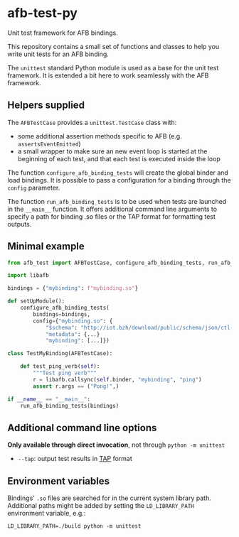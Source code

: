 # afb-test-py

Unit test framework for AFB bindings.

This repository contains a small set of functions and classes to help you write unit tests for an AFB binding.

The `unittest` standard Python module is used as a base for the unit test framework. It is extended a bit here to work seamlessly with the AFB framework.

## Helpers supplied

The `AFBTestCase` provides a `unittest.TestCase` class with:
- some additional assertion methods specific to AFB (e.g. `assertsEventEmitted`)
- a small wrapper to make sure an new event loop is started at the
  beginning of each test, and that each test is executed inside the loop

The function `configure_afb_binding_tests` will create the global binder and load bindings. It is possible to pass a configuration for a binding through the `config` parameter.

The function `run_afb_binding_tests` is to be used when tests are launched in the `__main__` function. It offers additional command line arguments to specify a path for binding .so files or the TAP format for formatting test outputs.

## Minimal example

```python
from afb_test import AFBTestCase, configure_afb_binding_tests, run_afb_binding_tests

import libafb

bindings = {"mybinding": f"mybinding.so"}

def setUpModule():
    configure_afb_binding_tests(
        bindings=bindings,
        config={"mybinding.so": {
            "$schema": "http://iot.bzh/download/public/schema/json/ctl-schema.json",
            "metadata": {...}
            "mybinding": [...]})

class TestMyBinding(AFBTestCase):

    def test_ping_verb(self):
        """Test ping verb"""
        r = libafb.callsync(self.binder, "mybinding", "ping")
        assert r.args == ("Pong!",)

if __name__ == "__main__":
    run_afb_binding_tests(bindings)
```

## Additional command line options

**Only available through direct invocation**, not through `python -m unittest`

- `--tap`: output test results in [TAP](https://testanything.org/) format

## Environment variables

Bindings' `.so` files are searched for in the current system library
path. Additional paths might be added by setting the `LD_LIBRARY_PATH`
environment variable, e.g.:

`LD_LIBRARY_PATH=./build python -m unittest`